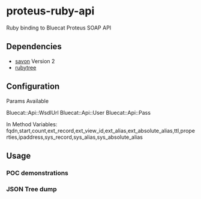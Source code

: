 # proteus-ruby-api
Ruby binding to Bluecat Proteus SOAP API

## Dependencies

* [savon](http://savonrb.com) Version 2
* [rubytree](https://github.com/evolve75/RubyTree)

## Configuration
Params Available

Bluecat::Api::WsdlUrl
Bluecat::Api::User
Bluecat::Api::Pass

In Method Variables:
fqdn,start,count,ext_record,ext_view_id,ext_alias,ext_absolute_alias,ttl,properties,ipaddress,sys_record,sys_alias,sys_absolute_alias


## Usage

### POC demonstrations

### JSON Tree dump
